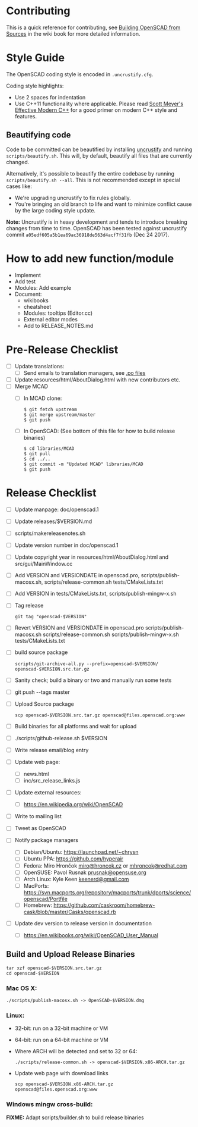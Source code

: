 # Contributing

This is a quick reference for contributing, see [Building OpenSCAD from Sources](https://en.wikibooks.org/wiki/OpenSCAD_User_Manual/Building_OpenSCAD_from_Sources) in the wiki book for more detailed information.

# Style Guide

The OpenSCAD coding style is encoded in `.uncrustify.cfg`.

Coding style highlights:

* Use 2 spaces for indentation
* Use C++11 functionality where applicable. Please read [Scott Meyer's Effective Modern C++](https://shop.oreilly.com/product/0636920033707.do) for a good primer on modern C++ style and features.

## Beautifying code

Code to be committed can be beautified by installing [uncrustify](https://github.com/uncrustify/uncrustify) and running
`scripts/beautify.sh`. This will, by default, beautify all files that are currently changed.

Alternatively, it's possible to beautify the entire codebase by running `scripts/beautify.sh --all`. This is not recommended except in special cases like:
* We're upgrading uncrustify to fix rules globally.
* You're bringing an old branch to life and want to minimize conflict cause by the large coding style update.

**Note:** Uncrustify is in heavy development and tends to introduce breaking changes from time to time.
OpenSCAD has been tested against uncrustify commit `a05edf605a5b1ea69ac36918de563d4acf7f31fb` (Dec 24 2017).

# How to add new function/module

* Implement
* Add test
* Modules: Add example
* Document:
   * wikibooks
   * cheatsheet
   * Modules: tooltips (Editor.cc)
   * External editor modes
   * Add to RELEASE_NOTES.md

# Pre-Release Checklist

* [ ] Update translations:
  * [ ] Send emails to translation managers, see [.po files](https://github.com/openscad/openscad/tree/master/locale)
* [ ] Update resources/html/AboutDialog.html with new contributors etc.
* [ ] Merge MCAD
  * [ ] In MCAD clone:

        $ git fetch upstream
        $ git merge upstream/master
        $ git push

  * [ ] In OpenSCAD: (See bottom of this file for how to build release binaries)

        $ cd libraries/MCAD
        $ git pull
        $ cd ../..
        $ git commit -m "Updated MCAD" libraries/MCAD
        $ git push

# Release Checklist

* [ ] Update manpage: doc/openscad.1
* [ ] Update releases/$VERSION.md
* [ ] scripts/makereleasenotes.sh
* [ ] Update version number in doc/openscad.1
* [ ] Update copyright year in resources/html/AboutDialog.html and src/gui/MainWindow.cc
* [ ] Add VERSION and VERSIONDATE in openscad.pro, scripts/publish-macosx.sh, scripts/release-common.sh tests/CMakeLists.txt
* [ ] Add VERSION in tests/CMakeLists.txt, scripts/publish-mingw-x.sh
* [ ] Tag release

      git tag "openscad-$VERSION"

* [ ] Revert VERSION and VERSIONDATE in openscad.pro scripts/publish-macosx.sh scripts/release-common.sh scripts/publish-mingw-x.sh tests/CMakeLists.txt
* [ ] build source package

      scripts/git-archive-all.py --prefix=openscad-$VERSION/ openscad-$VERSION.src.tar.gz

* [ ] Sanity check; build a binary or two and manually run some tests
* [ ] git push --tags master
* [ ] Upload Source package

      scp openscad-$VERSION.src.tar.gz openscad@files.openscad.org:www

* [ ] Build binaries for all platforms and wait for upload
* [ ] ./scripts/github-release.sh $VERSION
* [ ] Write release email/blog entry
* [ ] Update web page:
  * [ ] news.html
  * [ ] inc/src_release_links.js
* [ ] Update external resources:
  * [ ] https://en.wikipedia.org/wiki/OpenSCAD
* [ ] Write to mailing list
* [ ] Tweet as OpenSCAD
* [ ] Notify package managers
  * [ ] Debian/Ubuntu: https://launchpad.net/~chrysn
  * [ ] Ubuntu PPA: https://github.com/hyperair
  * [ ] Fedora: Miro Hrončok <miro@hroncok.cz> or <mhroncok@redhat.com>
  * [ ] OpenSUSE: Pavol Rusnak <prusnak@opensuse.org>
  * [ ] Arch Linux: Kyle Keen <keenerd@gmail.com>
  * [ ] MacPorts: https://svn.macports.org/repository/macports/trunk/dports/science/openscad/Portfile
  * [ ] Homebrew: https://github.com/caskroom/homebrew-cask/blob/master/Casks/openscad.rb
* [ ] Update dev version to release version in documentation
  * [ ] https://en.wikibooks.org/wiki/OpenSCAD_User_Manual

## Build and Upload Release Binaries

    tar xzf openscad-$VERSION.src.tar.gz
    cd openscad-$VERSION

### Mac OS X:

    ./scripts/publish-macosx.sh -> OpenSCAD-$VERSION.dmg

### Linux:

* 32-bit: run on a 32-bit machine or VM
* 64-bit: run on a 64-bit machine or VM

* Where ARCH will be detected and set to 32 or 64:

      ./scripts/release-common.sh -> openscad-$VERSION.x86-ARCH.tar.gz

* Update web page with download links

      scp openscad-$VERSION.x86-ARCH.tar.gz openscad@files.openscad.org:www

### Windows mingw cross-build:

__FIXME:__ Adapt scripts/builder.sh to build release binaries
